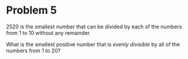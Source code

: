 # Problem 5 #

2520 is the smallest number that can be divided by each of the numbers from 1 to 10
without any remainder.

What is the smallest positive number that is
<dfn title="divisible with no remainder">evenly divisible</dfn> by all of the
numbers from 1 to 20?
